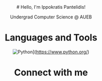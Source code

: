 <div align="center">
# Hello, I'm Ippokratis Pantelidis!

Undergrad Computer Science @ AUEB



# Languages and Tools

![Python](https://img.shields.io/badge/Python-3776AB?logo=python&logoColor=white)](https://www.python.org/)



# Connect with me

</div>
